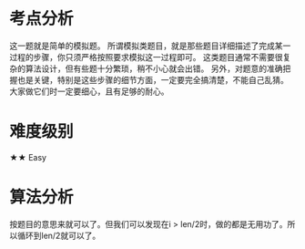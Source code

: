 # 考点分析

这一题就是简单的模拟题。
所谓模拟类题目，就是那些题目详细描述了完成某一过程的步骤，你只须严格按照要求模拟这一过程即可。
这类题目通常不需要很复杂的算法设计，但有些题十分繁琐，稍不小心就会出错。
另外，对题意的准确把握也是关键，特别是这些步骤的细节方面，一定要完全搞清楚，不能自己乱猜。
大家做它们时一定要细心，且有足够的耐心。

# 难度级别

★★ Easy

# 算法分析

按题目的意思来就可以了。但我们可以发现在i > len/2时，做的都是无用功了。所以循环到len/2就可以了。